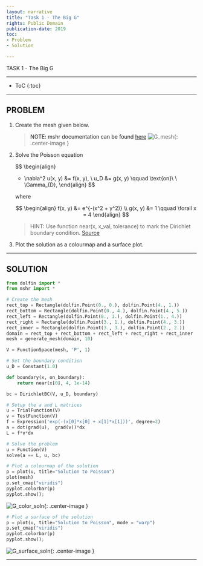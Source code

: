 ```yaml
---
layout: narrative
title: "Task 1 - The Big G"
rights: Public Domain
publication-date: 2019
toc:
- Problem
- Solution

---
```


<a id="title-page" />

<p class="centered larger">TASK 1 - The Big G</p>

---

* ToC
{:toc}

---

## PROBLEM

1. Create the mesh given below.
   > NOTE: mshr documentation can be found <a href=" https://bitbucket.org/fenics-project/mshr/wiki/API">here</a>
   ![G_mesh](../../assets/img/tasks/task1/G_mesh.png){: .center-image }

2. Solve the Poisson equation

   $$
   \begin{align}
    - \nabla^2 u(x, y) &= f(x, y), \\
    u_D &= g(x, y) \qquad \text{on}\ \ \Gamma_{D},
   \end{align}
   $$

   where

   $$
   \begin{align}
     f(x, y) &= e^{-(x^2 + y^2)} \\
     g(x, y) &= 1 \qquad \forall x = 4
   \end{align}
   $$
  
   > HINT: Use function near(x, x_val, tolerance) to mark the Dirichlet boundary condition. <a href="https://fenicsproject.org/docs/dolfin/1.6.0/python/programmers-reference/cpp/function/near.html">Source</a>  
3. Plot the solution as a colourmap and a surface plot.

---

## SOLUTION

```python
from dolfin import *
from mshr import *

# Create the mesh
rect_top = Rectangle(dolfin.Point(0., 0.), dolfin.Point(4., 1.))
rect_bottom = Rectangle(dolfin.Point(0., 4.), dolfin.Point(4., 5.))
rect_left = Rectangle(dolfin.Point(0., 1.), dolfin.Point(1., 4.))
rect_right = Rectangle(dolfin.Point(3., 1.), dolfin.Point(4., 3.))
rect_inner = Rectangle(dolfin.Point(3., 3.), dolfin.Point(2., 2.))
domain = rect_top + rect_bottom + rect_left + rect_right + rect_inner
mesh = generate_mesh(domain, 10)

V = FunctionSpace(mesh, 'P', 1)

# Set the boundary condition
u_D = Constant(1.0)

def boundary(x, on_boundary):
    return near(x[0], 4, 1e-14)

bc = DirichletBC(V, u_D, boundary)

# Setup the a and L matrices
u = TrialFunction(V)
v = TestFunction(V)
f = Expression('exp(-(x[0]*x[0] + x[1]*x[1]))', degree=2)
a = dot(grad(u),  grad(v))*dx
L = f*v*dx

# Solve the problem
u = Function(V)
solve(a == L, u, bc)

# Plot a colourmap of the solution
p = plot(u, title="Solution to Poisson")
plot(mesh)
p.set_cmap("viridis")
pyplot.colorbar(p)
pyplot.show();
```

![G_color_soln](../../assets/img/tasks/task1/G_color_soln.png){: .center-image }

```python
# Plot a surface of the solution
p = plot(u, title="Solution to Poisson", mode = "warp")
p.set_cmap("viridis")
pyplot.colorbar(p)
pyplot.show();
```
![G_surface_soln](../../assets/img/tasks/task1/G_surface_soln.png){: .center-image }

---
